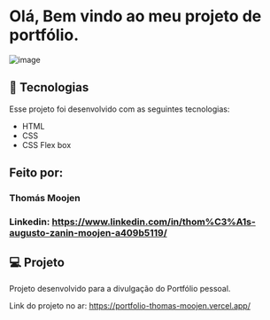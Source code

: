 # Olá, Bem vindo ao meu projeto de portfólio.
![image](https://github.com/Vaamiv/HTML-e-CSS---Ambientes-de-desenvolvimento--estrutura-de-arquivos-e-tags/assets/141252347/4ba73039-1777-4379-95a9-d3471b85e0ab)


## 🚀 Tecnologias

Esse projeto foi desenvolvido com as seguintes tecnologias:

- HTML
- CSS
- CSS Flex box

## Feito por:

### Thomás Moojen

### Linkedin: https://www.linkedin.com/in/thom%C3%A1s-augusto-zanin-moojen-a409b5119/


## 💻 Projeto

Projeto desenvolvido para a divulgação do Portfólio pessoal.

Link do projeto no ar: https://portfolio-thomas-moojen.vercel.app/
